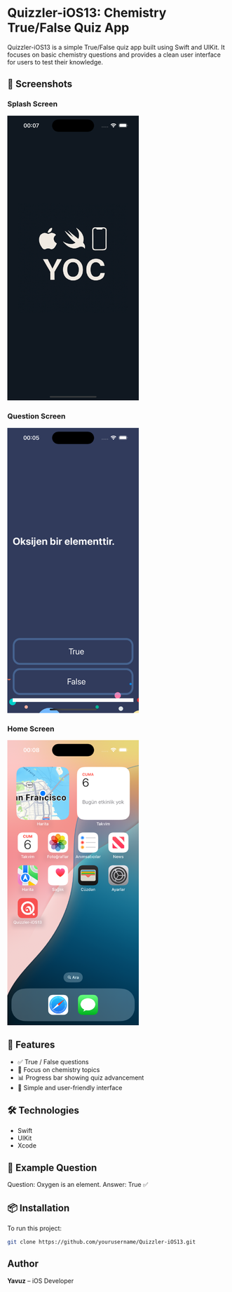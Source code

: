 # Quizzler-iOS13: Chemistry True/False Quiz App

Quizzler-iOS13 is a simple True/False quiz app built using Swift and UIKit. It focuses on basic chemistry questions and provides a clean user interface for users to test their knowledge.

## 📱 Screenshots

### Splash Screen  
<img src="screenshots/splash.png" alt="Splash Screen" width="300">

### Question Screen  
<img src="screenshots/screen.png" alt="Question Screen" width="300">

### Home Screen  
<img src="screenshots/icon.png" alt="Home Screen" width="300">

## 🚀 Features

- ✅ True / False questions  
- 🧪 Focus on chemistry topics  
- 📊 Progress bar showing quiz advancement  
- 🎨 Simple and user-friendly interface  

## 🛠 Technologies

- Swift  
- UIKit  
- Xcode

## 🧪 Example Question

Question: Oxygen is an element.
Answer: True ✅


## 📦 Installation

To run this project:

```bash
git clone https://github.com/yourusername/Quizzler-iOS13.git
```
## Author

**Yavuz** – iOS Developer
